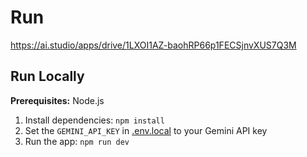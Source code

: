 

# Run 

 https://ai.studio/apps/drive/1LXOI1AZ-baohRP66p1FECSjnvXUS7Q3M

## Run Locally

**Prerequisites:**  Node.js


1. Install dependencies:
   `npm install`
2. Set the `GEMINI_API_KEY` in [.env.local](.env.local) to your Gemini API key
3. Run the app:
   `npm run dev`
